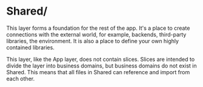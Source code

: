# Shared/

This layer forms a foundation for the rest of the app. It's a place to create connections with the external world, for example, backends, third-party libraries, the environment. It is also a place to define your own highly contained libraries.

This layer, like the App layer, does not contain slices. Slices are intended to divide the layer into business domains, but business domains do not exist in Shared. This means that all files in Shared can reference and import from each other.
